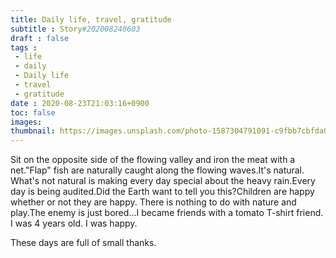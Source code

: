 ```yaml
---
title: Daily life, travel, gratitude
subtitle : Story#202008240603
draft : false
tags :
 - life
 - daily
 - Daily life
 - travel
 - gratitude
date : 2020-08-23T21:03:16+0900
toc: false
images: 
thumbnail: https://images.unsplash.com/photo-1587304791091-c9fbb7cbfda0?ixlib=rb-1.2.1&q=80&fm=jpg&crop=entropy&cs=tinysrgb&w=1080&fit=max&ixid=eyJhcHBfaWQiOjE1NTU0OX0
---
```


Sit on the opposite side of the flowing valley and iron the meat with a net."Flap" fish are naturally caught along the flowing waves.It's natural. What's not natural is making every day special about the heavy rain.Every day is being audited.Did the Earth want to tell you this?Children are happy whether or not they are happy. There is nothing to do with nature and play.The enemy is just bored...I became friends with a tomato T-shirt friend. I was 4 years old. I was happy.  

These days are full of small thanks.  



